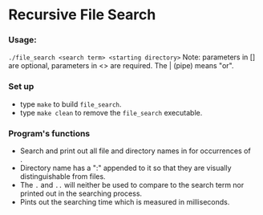 # Recursive File Search

### Usage: 
`./file_search <search term> <starting directory>`
Note: parameters in [] are optional, parameters in <> are required. The | (pipe) means "or".

### Set up 
- type `make` to build `file_search`.
- type `make clean` to remove the `file_search` executable.

### Program's functions
- Search and print out all file and directory names in <starting directory> for occurrences of <search term>.
- Directory name has a ":" appended to it so that they are visually distinguishable from files.
- The `.` and `..` will neither be used to compare to the search term nor printed out in the searching process.
- Pints out the searching time which is measured in milliseconds.